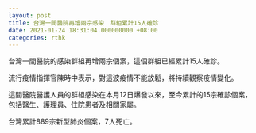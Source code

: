 ```yaml
---
layout: post
title: 台灣一間醫院再增兩宗感染　群組累計15人確診
date: 2021-01-24 18:31:04.000000000 +08:00
categories: rthk
---
```


台灣一間醫院的感染群組再增兩宗個案，這個群組已經累計15人確診。

流行疫情指揮官陳時中表示，對這波疫情不能放鬆，將持續觀察疫情變化。

這間醫院醫護人員的群組感染在本月12日爆發以來，至今累計的15宗確診個案，包括醫生、護理員、住院患者及相關家屬。

台灣累計889宗新型肺炎個案，7人死亡。
